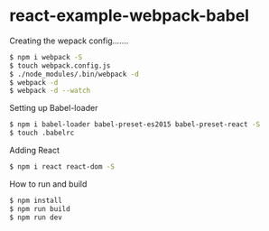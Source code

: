 # react-example-webpack-babel



Creating the wepack config.......

```sh
$ npm i webpack -S
$ touch webpack.config.js
$ ./node_modules/.bin/webpack -d
$ webpack -d
$ webpack -d --watch
```

Setting up Babel-loader

```sh
$ npm i babel-loader babel-preset-es2015 babel-preset-react -S
$ touch .babelrc
```

Adding React

```sh
$ npm i react react-dom -S
```

How to run and build

```sh
$ npm install
$ npm run build
$ npm run dev
```
